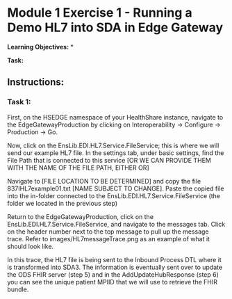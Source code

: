 # Module 1 Exercise 1 - Running a Demo HL7 into SDA in Edge Gateway

**Learning Objectives:** 
* 

**Task:** 

## Instructions:

### Task 1: 

First, on the HSEDGE namespace of your HealthShare instance, navigate to the EdgeGatewayProduction  by clicking on Interoperability -> Configure -> Production -> Go. 

Now, click on the EnsLib.EDI.HL7.Service.FileService; this is where we will send our example HL7 file. In the settings tab, under basic settings, find the File Path that is connected to this service [OR WE CAN PROVIDE THEM WITH THE NAME OF THE FILE PATH, EITHER OR]

Navigate to [FILE LOCATION TO BE DETERMINED] and copy the file 837IHL7example01.txt [NAME SUBJECT TO CHANGE]. Paste the copied file into the in-folder connected to the EnsLib.EDI.HL7.Service.FileService (the folder we located in the previous step)

Return to the EdgeGatewayProduction, click on the EnsLib.EDI.HL7.Service.FileService, and navigate to the messages tab. Click on the header number next to the top message to pull up the message trace. Refer to images/HL7messageTrace.png as an example of what it should look like.

In this trace, the HL7 file is being sent to the Inbound Process DTL where it is transformed into SDA3. The information is eventually sent over to update the ODS FHIR server (step 5) and in the AddUpdateHubResponse (step 6) you can see the unique patient MPIID that we will use to retrieve the FHIR bundle.